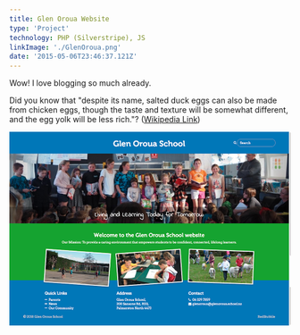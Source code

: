 ```yaml
---
title: Glen Oroua Website
type: 'Project'
technology: PHP (Silverstripe), JS
linkImage: './GlenOroua.png'
date: '2015-05-06T23:46:37.121Z'
---
```


Wow! I love blogging so much already.

Did you know that "despite its name, salted duck eggs can also be made from
chicken eggs, though the taste and texture will be somewhat different, and the
egg yolk will be less rich."?
([Wikipedia Link](http://en.wikipedia.org/wiki/Salted_duck_egg))

![Website](./GlenOroua.png)
